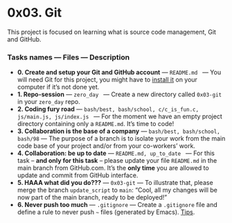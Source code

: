 # 0x03. Git

This project is focused on learning what is source code management, Git and GitHub.

### Tasks names — Files — Description

- **0. Create and setup your Git and GitHub account** — ``README.md `` — You will need Git for this project, you might have to [install it](https://intranet.hbtn.io/rltoken/n2SJyaVuu1tuhVgHSKw5Sg) on your computer if it’s not done yet.
- **1. Repo-session** — ``zero_day `` — Create a new directory called `0x03-git` in your `zero_day` repo.
- **2. Coding fury road** — ``bash/best, bash/school, c/c_is_fun.c, js/main.js, js/index.js `` — For the moment we have an empty project directory containing only a `README.md`. It’s time to code!
- **3. Collaboration is the base of a company** — ``bash/best, bash/school, bash/98`` — The purpose of a branch is to isolate your work from the main code base of your project and/or from your co-workers’ work.
- **4. Collaboration: be up to date** — ``README.md, up_to_date `` — For this task – **and only for this task** – please update your file `README.md` in the main branch from GitHub.com. It’s the **only time** you are allowed to update and commit from GitHub interface.
- **5. HAAA what did you do???** — ``0x03-git`` — To illustrate that, please merge the branch `update_script` to `main`: “Cool, all my changes will be now part of the main branch, ready to be deployed!”
- **6. Never push too much** — ``.gitignore`` — Create a `.gitignore` file and define a rule to never push `~` files (generated by Emacs). [Tips](https://intranet.hbtn.io/rltoken/0ANsyvhObT_TYAToY8-lbA).

